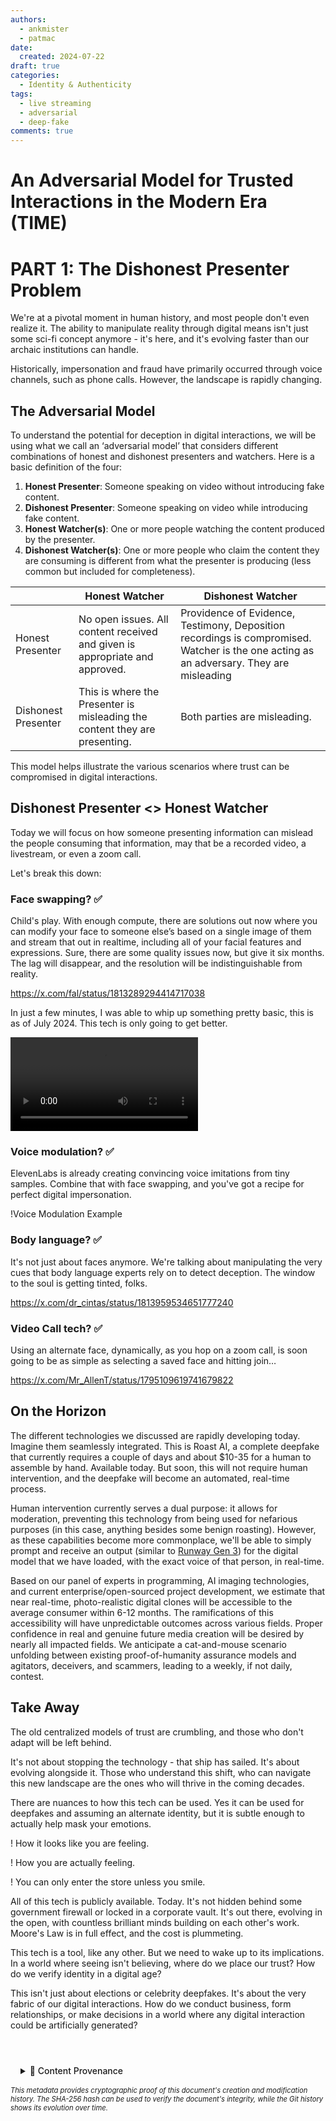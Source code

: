 ```yaml
---
authors:
  - ankmister
  - patmac
date:
  created: 2024-07-22
draft: true
categories:
  - Identity & Authenticity
tags:
  - live streaming
  - adversarial
  - deep-fake
comments: true
---
```


# An Adversarial Model for Trusted Interactions in the Modern Era (TIME)

# PART 1: The Dishonest Presenter Problem

We're at a pivotal moment in human history, and most people don't even realize it. The ability to manipulate reality through digital means isn't just some sci-fi concept anymore - it's here, and it's evolving faster than our archaic institutions can handle.

Historically, impersonation and fraud have primarily occurred through voice channels, such as phone calls. However, the landscape is rapidly changing.

<!-- more -->

## The Adversarial Model

To understand the potential for deception in digital interactions, we will be using what we call an ‘adversarial model’ that considers different combinations of honest and dishonest presenters and watchers. Here is a basic definition of the four:

1. **Honest Presenter**: Someone speaking on video without introducing fake content.
2. **Dishonest Presenter**: Someone speaking on video while introducing fake content.
3. **Honest Watcher(s)**: One or more people watching the content produced by the presenter.
4. **Dishonest Watcher(s)**: One or more people who claim the content they are consuming is different from what the presenter is producing (less common but included for completeness).

|                     | Honest Watcher                                                              | Dishonest Watcher                                                                                                                       |
| ------------------- | --------------------------------------------------------------------------- | --------------------------------------------------------------------------------------------------------------------------------------- |
| Honest Presenter    | No open issues. All content received and given is appropriate and approved. | Providence of Evidence, Testimony, Deposition recordings is compromised. Watcher is the one acting as an adversary. They are misleading |
| Dishonest Presenter | This is where the Presenter is misleading the content they are presenting.  | Both parties are misleading.                                                                                                            |

This model helps illustrate the various scenarios where trust can be compromised in digital interactions.

## Dishonest Presenter <> Honest Watcher

Today we will focus on how someone presenting information can mislead the people consuming that information, may that be a recorded video, a livestream, or even a zoom call. 

Let's break this down:

### **Face swapping? ✅**

Child's play. With enough compute, there are solutions out now where you can modify your face to someone else’s based on a single image of them and stream that out in realtime, including all of your facial features and expressions. Sure, there are some quality issues now, but give it six months. The lag will disappear, and the resolution will be indistinguishable from reality.

https://x.com/fal/status/1813289294414717038

In just a few minutes, I was able to whip up something pretty basic, this is as of July 2024. This tech is only going to get better. 

![Live Portrait video](adversarial_model/liveportrait1.mp4)

### Voice modulation? **✅**

ElevenLabs is already creating convincing voice imitations from tiny samples. Combine that with face swapping, and you've got a recipe for perfect digital impersonation.

!Voice Modulation Example

### Body language?  **✅**

It's not just about faces anymore. We're talking about manipulating the very cues that body language experts rely on to detect deception. The window to the soul is getting tinted, folks.

https://x.com/dr_cintas/status/1813959534651777240

### Video Call tech? **✅**

Using an alternate face, dynamically, as you hop on a zoom call, is soon going to be as simple as selecting a saved face and hitting join…

https://x.com/Mr_AllenT/status/1795109619741679822

## On the Horizon

The different technologies we discussed are rapidly developing today. Imagine them seamlessly integrated. This is Roast AI, a complete deepfake that currently requires a couple of days and about $10-35 for a human to assemble by hand. Available today. But soon, this will not require human intervention, and the deepfake will become an automated, real-time process.

Human intervention currently serves a dual purpose: it allows for moderation, preventing this technology from being used for nefarious purposes (in this case, anything besides some benign roasting). However, as these capabilities become more commonplace, we'll be able to simply prompt and receive an output (similar to [Runway Gen 3](https://runwayml.com/ai-tools/gen-3-alpha/)) for the digital model that we have loaded, with the exact voice of that person, in real-time.

Based on our panel of experts in programming, AI imaging technologies, and current enterprise/open-sourced project development, we estimate that near real-time, photo-realistic digital clones will be accessible to the average consumer within 6-12 months. The ramifications of this accessibility will have unpredictable outcomes across various fields. Proper confidence in real and genuine future media creation will be desired by nearly all impacted fields. We anticipate a cat-and-mouse scenario unfolding between existing proof-of-humanity assurance models and agitators, deceivers, and scammers, leading to a weekly, if not daily, contest.

## Take Away

The old centralized models of trust are crumbling, and those who don't adapt will be left behind.

It's not about stopping the technology - that ship has sailed. It's about evolving alongside it. Those who understand this shift, who can navigate this new landscape are the ones who will thrive in the coming decades.

There are nuances to how this tech can be used. Yes it can be used for deepfakes and assuming an alternate identity, but it is subtle enough to actually help mask your emotions.

! How it looks like you are feeling. 

<Loki Video composed>

! How you are actually feeling.

<Loki Video torn>

! You can only enter the store unless you smile.

All of this tech is publicly available. Today. It's not hidden behind some government firewall or locked in a corporate vault. It's out there, evolving in the open, with countless brilliant minds building on each other's work. Moore's Law is in full effect, and the cost is plummeting.

This tech is a tool, like any other. But we need to wake up to its implications. In a world where seeing isn't believing, where do we place our trust? How do we verify identity in a digital age?

This isn't just about elections or celebrity deepfakes. It's about the very fabric of our digital interactions. How do we conduct business, form relationships, or make decisions in a world where any digital interaction could be artificially generated?

<!-- BLOG_GIT_METADATA START -->

<div class="blog-git-metadata" style="margin-top: 2rem; padding-top: 1rem; border-top: 1px solid var(--md-default-fg-color--lightest);">
  <details style="background: var(--md-code-bg-color); padding: 0.5rem 1rem; border-radius: 0.2rem;">
    <summary style="cursor: pointer; font-weight: 500; color: var(--md-default-fg-color--light);">
      📝 Content Provenance
    </summary>
    <div style="margin-top: 1rem; font-size: 0.9em;">
      <p style="margin: 0.5rem 0;"><strong>Created:</strong> 2024-07-23</p>
      <p style="margin: 0.5rem 0;"><strong>Last Modified:</strong> 2024-07-23</p>
      <p style="margin: 0.5rem 0;"><strong>Total Revisions:</strong> 3</p>
      <p style="margin: 0.5rem 0;"><strong>File SHA-256:</strong> <code style="font-size: 0.85em;">2f6248cb683c15d3...</code></p>
      
      <div style="margin-top: 1rem;">
        <p style="margin: 0.5rem 0; font-weight: 500;">Recent Changes:</p>
        <table style="width: 100%; font-size: 0.85em; margin-top: 0.5rem;">
          <thead>
            <tr style="border-bottom: 1px solid var(--md-default-fg-color--lightest);">
              <th style="text-align: left; padding: 0.25rem;">Date</th>
              <th style="text-align: left; padding: 0.25rem;">Author</th>
              <th style="text-align: left; padding: 0.25rem;">Change</th>
            </tr>
          </thead>
          <tbody>
            <tr>
              <td style="padding: 0.25rem;">2024-07-23</td>
              <td style="padding: 0.25rem;">AnkMister</td>
              <td style="padding: 0.25rem;">adv model back to draft</td>
            </tr>
            <tr>
              <td style="padding: 0.25rem;">2024-07-23</td>
              <td style="padding: 0.25rem;">AnkMister</td>
              <td style="padding: 0.25rem;">test adv model</td>
            </tr>
            <tr>
              <td style="padding: 0.25rem;">2024-07-23</td>
              <td style="padding: 0.25rem;">AnkMister</td>
              <td style="padding: 0.25rem;">draft adv model</td>
            </tr>
          </tbody>
        </table>
      </div>
      
      <p style="margin-top: 1rem; margin-bottom: 0;">
        <a href="https://github.com/zeroth-tech/blogs/blob/b9419ce5299242a41df9572414a7e2e6dd8eecf8/docs/posts/adversarial_model.md" target="_blank" style="color: var(--md-primary-fg-color); text-decoration: none;">
          View Full History on GitHub →
        </a>
      </p>
    </div>
  </details>
  
  <div style="margin-top: 0.5rem; font-size: 0.8em; color: var(--md-default-fg-color--lighter);">
    <p style="margin: 0;">
      <em>This metadata provides cryptographic proof of this document's creation and modification history. 
      The SHA-256 hash can be used to verify the document's integrity, while the Git history shows its evolution over time.</em>
    </p>
  </div>
</div>

<!-- BLOG_GIT_METADATA END -->
